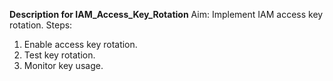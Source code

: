 **Description for IAM_Access_Key_Rotation**
Aim: Implement IAM access key rotation.
Steps:
1. Enable access key rotation.
2. Test key rotation.
3. Monitor key usage.

